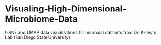 # Visualing-High-Dimensional-Microbiome-Data
t-SNE and UMAP data visualizations for microbial datasets from Dr. Kelley's Lab (San Diego State University)
